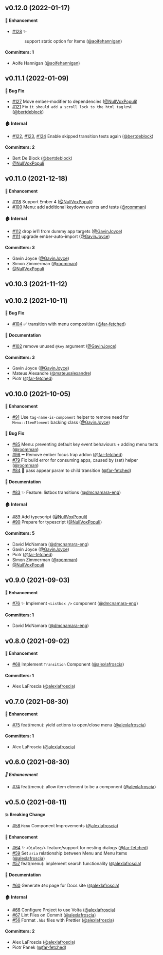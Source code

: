## v0.12.0 (2022-01-17)

#### :rocket: Enhancement

- [#128](https://github.com/GavinJoyce/ember-headlessui/pull/128) ✨ <Menu /> support static option for Items ([@aoifehannigan](https://github.com/aoifehannigan))

#### Committers: 1

- Aoife Hannigan ([@aoifehannigan](https://github.com/aoifehannigan))

## v0.11.1 (2022-01-09)

#### :bug: Bug Fix

- [#127](https://github.com/GavinJoyce/ember-headlessui/pull/127) Move ember-modifier to dependencies ([@NullVoxPopuli](https://github.com/NullVoxPopuli))
- [#121](https://github.com/GavinJoyce/ember-headlessui/pull/121) Fix `it should add a scroll lock to the html tag` test ([@bertdeblock](https://github.com/bertdeblock))

#### :house: Internal

- [#122](https://github.com/GavinJoyce/ember-headlessui/pull/122), [#123](https://github.com/GavinJoyce/ember-headlessui/pull/123), [#124](https://github.com/GavinJoyce/ember-headlessui/pull/124) Enable skipped transition tests again ([@bertdeblock](https://github.com/bertdeblock))

#### Committers: 2

- Bert De Block ([@bertdeblock](https://github.com/bertdeblock))
- [@NullVoxPopuli](https://github.com/NullVoxPopuli)

## v0.11.0 (2021-12-18)

#### :rocket: Enhancement

- [#118](https://github.com/GavinJoyce/ember-headlessui/pull/118) Support Ember 4 ([@NullVoxPopuli](https://github.com/NullVoxPopuli))
- [#100](https://github.com/GavinJoyce/ember-headlessui/pull/100) Menu: add additional keydown events and tests ([@roomman](https://github.com/roomman))

#### :house: Internal

- [#112](https://github.com/GavinJoyce/ember-headlessui/pull/112) drop ie11 from dummy app targets ([@GavinJoyce](https://github.com/GavinJoyce))
- [#111](https://github.com/GavinJoyce/ember-headlessui/pull/111) upgrade ember-auto-import ([@GavinJoyce](https://github.com/GavinJoyce))

#### Committers: 3

- Gavin Joyce ([@GavinJoyce](https://github.com/GavinJoyce))
- Simon Zimmerman ([@roomman](https://github.com/roomman))
- [@NullVoxPopuli](https://github.com/NullVoxPopuli)

## v0.10.3 (2021-11-12)

## v0.10.2 (2021-10-11)

#### :bug: Bug Fix

- [#104](https://github.com/GavinJoyce/ember-headlessui/pull/104) ✅ transition with menu composition ([@far-fetched](https://github.com/far-fetched))

#### :memo: Documentation

- [#102](https://github.com/GavinJoyce/ember-headlessui/pull/102) remove unused `@key` argument ([@GavinJoyce](https://github.com/GavinJoyce))

#### Committers: 3

- Gavin Joyce ([@GavinJoyce](https://github.com/GavinJoyce))
- Mateus Alexandre ([@mateusalexandre](https://github.com/mateusalexandre))
- Piotr ([@far-fetched](https://github.com/far-fetched))

## v0.10.0 (2021-10-05)

#### :rocket: Enhancement

- [#91](https://github.com/GavinJoyce/ember-headlessui/pull/91) Use `tag-name-is-component` helper to remove need for `Menu::ItemElement` backing class ([@GavinJoyce](https://github.com/GavinJoyce))

#### :bug: Bug Fix

- [#85](https://github.com/GavinJoyce/ember-headlessui/pull/85) Menu: preventing default key event behaviours + adding menu tests ([@roomman](https://github.com/roomman))
- [#98](https://github.com/GavinJoyce/ember-headlessui/pull/98) ➖ Remove ember focus trap addon ([@far-fetched](https://github.com/far-fetched))
- [#79](https://github.com/GavinJoyce/ember-headlessui/pull/79) Fix build error for consuming apps, caused by (set) helper ([@roomman](https://github.com/roomman))
- [#84](https://github.com/GavinJoyce/ember-headlessui/pull/84) 🐛 <Transition> pass appear param to child transition ([@far-fetched](https://github.com/far-fetched))

#### :memo: Documentation

- [#83](https://github.com/GavinJoyce/ember-headlessui/pull/83) ✨ Feature: listbox transitions ([@dmcnamara-eng](https://github.com/dmcnamara-eng))

#### :house: Internal

- [#89](https://github.com/GavinJoyce/ember-headlessui/pull/89) Add typescript ([@NullVoxPopuli](https://github.com/NullVoxPopuli))
- [#90](https://github.com/GavinJoyce/ember-headlessui/pull/90) Prepare for typescript ([@NullVoxPopuli](https://github.com/NullVoxPopuli))

#### Committers: 5

- David McNamara ([@dmcnamara-eng](https://github.com/dmcnamara-eng))
- Gavin Joyce ([@GavinJoyce](https://github.com/GavinJoyce))
- Piotr ([@far-fetched](https://github.com/far-fetched))
- Simon Zimmerman ([@roomman](https://github.com/roomman))
- [@NullVoxPopuli](https://github.com/NullVoxPopuli)

## v0.9.0 (2021-09-03)

#### :rocket: Enhancement

- [#76](https://github.com/GavinJoyce/ember-headlessui/pull/76) ✨ Implement `<Listbox />` component ([@dmcnamara-eng](https://github.com/dmcnamara-eng))

#### Committers: 1

- David McNamara ([@dmcnamara-eng](https://github.com/dmcnamara-eng))

## v0.8.0 (2021-09-02)

#### :rocket: Enhancement

- [#68](https://github.com/GavinJoyce/ember-headlessui/pull/68) Implement `Transition` Component ([@alexlafroscia](https://github.com/alexlafroscia))

#### Committers: 1

- Alex LaFroscia ([@alexlafroscia](https://github.com/alexlafroscia))

## v0.7.0 (2021-08-30)

#### :rocket: Enhancement

- [#75](https://github.com/GavinJoyce/ember-headlessui/pull/75) feat(menu): yield actions to open/close menu ([@alexlafroscia](https://github.com/alexlafroscia))

#### Committers: 1

- Alex LaFroscia ([@alexlafroscia](https://github.com/alexlafroscia))

## v0.6.0 (2021-08-30)

##### :rocket: Enhancement

- [#74](https://github.com/GavinJoyce/ember-headlessui/pull/74) feat(menu): allow item element to be a component ([@alexlafroscia](https://github.com/alexlafroscia))

## v0.5.0 (2021-08-11)

#### :boom: Breaking Change

- [#58](https://github.com/GavinJoyce/ember-headlessui/pull/58) `Menu` Component Improvements ([@alexlafroscia](https://github.com/alexlafroscia))

#### :rocket: Enhancement

- [#64](https://github.com/GavinJoyce/ember-headlessui/pull/64) ✨ `<Dialog/>` feature/support for nesting dialogs ([@far-fetched](https://github.com/far-fetched))
- [#59](https://github.com/GavinJoyce/ember-headlessui/pull/59) Set `aria` relationship between Menu and Menu Items ([@alexlafroscia](https://github.com/alexlafroscia))
- [#57](https://github.com/GavinJoyce/ember-headlessui/pull/57) feat(menu): implement search functionality ([@alexlafroscia](https://github.com/alexlafroscia))

#### :memo: Documentation

- [#60](https://github.com/GavinJoyce/ember-headlessui/pull/60) Generate `404` page for Docs site ([@alexlafroscia](https://github.com/alexlafroscia))

#### :house: Internal

- [#66](https://github.com/GavinJoyce/ember-headlessui/pull/66) Configure Project to use Volta ([@alexlafroscia](https://github.com/alexlafroscia))
- [#67](https://github.com/GavinJoyce/ember-headlessui/pull/67) Lint Files on Commit ([@alexlafroscia](https://github.com/alexlafroscia))
- [#56](https://github.com/GavinJoyce/ember-headlessui/pull/56) Format `.hbs` files with Prettier ([@alexlafroscia](https://github.com/alexlafroscia))

#### Committers: 2

- Alex LaFroscia ([@alexlafroscia](https://github.com/alexlafroscia))
- Piotr Panek ([@far-fetched](https://github.com/far-fetched))

